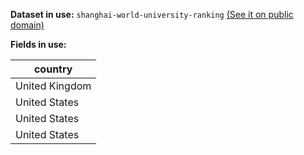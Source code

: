 **Dataset in use:** `shanghai-world-university-ranking` [(See it on public domain)](https://public.opendatasoft.com/explore/dataset/shanghai-world-university-ranking/table/)

**Fields in use:**

|country|
|---|
|United Kingdom|
|United States|
|United States|
|United States|

